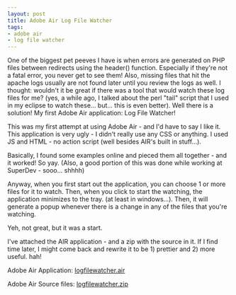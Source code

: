 ```yaml
---
layout: post
title: Adobe Air Log File Watcher
tags:
- adobe air
- log file watcher
---
```

One of the biggest pet peeves I have is when errors are generated on PHP files between redirects using the header() function.  Especially if they're not a fatal error, you never get to see them!  Also, missing files that hit the apache logs usually are not found later until you review the logs as well.  I thought: wouldn't it be great if there was a tool that would watch these log files for me?  (yes, a while ago, I talked about the perl "tail" script that I used in my eclipse to watch these... but... this is even better).  Well there is a solution!  My first Adobe Air application: Log File Watcher!

This was my first attempt at using Adobe Air - and I'd have to say I like it.  This application is very ugly - I didn't really use any CSS or anything.  I used JS and HTML - no action script (well besides AIR's built in stuff...).

Basically, I found some examples online and pieced them all together - and it worked!  So yay. (Also, a good portion of this was done while working at SuperDev - sooo... shhhh)

Anyway, when you first start out the application, you can choose 1 or more files for it to watch.  Then, when you click to start the watching, the application minimizes to the tray. (at least in windows...).  Then, it will generate a popup whenever there is a change in any of the files that you're watching.

Yeh, not great, but it was a start.

I've attached the AIR application - and a zip with the source in it.  If I find time later, I might come back and rewrite it to be 1) prettier and 2) more useful. hah!

Adobe Air Application: [logfilewatcher.air](/uploads/2008/logfilewatcher.air)

Adobe Air Source files: [logfilewatcher.zip](/uploads/2008/logfilewatcher.zip)
